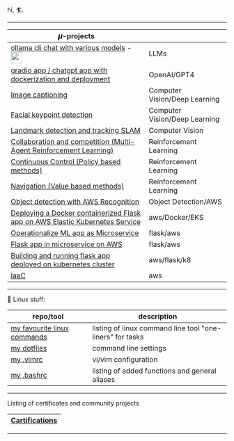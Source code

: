 hi, 🏄.


---

|   𝝁-projects                                                                                                                                                            ||
|------------------------------------------------------------------------------------------------------------------------------------------|-------------------------------|
| [ollama cli chat with various models](https://github.com/bkocis/ollama-test) - <a href="[https://medium.com/@balazskocsis](https://medium.com/@balazskocsis/list/ollama-run-llms-localy-f9f124256761)" target="blank"><img align="center" src="https://img.shields.io/badge/Medium-000000?style=for-the-badge&logo=medium&logoColor=white" alt="me on medium" height="26" /></a>                                               | LLMs                          |
| [gradio app / chatgpt app with dockerization and deployment](https://github.com/bkocis/chatgpt-api-app)                                  | OpenAI/GPT4                   |
| [Image captioning](https://github.com/bkocis/CVND_Pr_2_Image_captioning)                                                                 | Computer Vision/Deep Learning |
| [Facial keypoint detection](https://github.com/bkocis/CVND_Pr_1_Facial_Keypoint_Detection)                                               | Computer Vision/Deep Learning |
| [Landmark detection and tracking SLAM](https://github.com/bkocis/CVND_Pr_3_Landmark_detection_and_tracking_SLAM)                         | Computer Vision               |
| [Collaboration and competition (Multi-Agent Reinforcement Learning)](https://github.com/bkocis/DRLND_Pr_3_Collaboration_and_Competition) | Reinforcement Learning        |
| [Continuous Control (Policy based methods)](https://github.com/bkocis/DRLND_Pr_2_Continuous_Control)                                     | Reinforcement Learning        |
| [Navigation (Value based methods)](https://github.com/bkocis/DRLND_Pr_1_Navigation)                                                      | Reinforcement Learning        |
| [Object detection with AWS Recognition](https://github.com/bkocis/bertelsmann-dsml-group-projects)                                       | Object Detection/AWS          |
| [Deploying a Docker containerized Flask app on AWS Elastic Kubernetes Service](https://github.com/bkocis/CloudDevOps-ND-Capstone)        | aws/Docker/EKS |
| [Operationalize ML app as Microservice](https://github.com/bkocis/CloudDevOps-ND-Operationalize-ML-Microservice)                         | flask/aws  |
| [Flask app in microservice on AWS](https://github.com/bkocis/CloudDevOps-ND-Microservices-AWS)                                           | flask/aws | 
| [Building and running flask app deployed on kubernetes cluster](https://github.com/bkocis/cloud-miniproject-01/tree/test-kubernetes)     |  aws/flask/k8 |
| [IaaC](https://github.com/bkocis/CloudDevOps-ND-Infrastructure-as-code)                                                                  | aws |


---
🐧 Linux stuff:

| repo/tool                                                                         | description                                               |
|-----------------------------------------------------------------------------------|-----------------------------------------------------------|
| [my favourite linux commands](https://github.com/bkocis/one-liners)               | listing of linux command line tool "one-liners" for tasks |
| [my dotfiles](https://github.com/bkocis/dotfiles)                                 | command line settings                                     |
| [my .vimrc](https://github.com/bkocis/dotfiles/blob/master/vimrc)                 | vi/vim configuration                                      |
| [my .bashrc](https://github.com/bkocis/dotfiles/blob/master/bashrc)               | listing of added functions and general aliases            |

-------

Listing of certificates and community projects 

| [Cartifications](https://github.com/bkocis/certificates) |
|----------------------------------------------------------|

____

